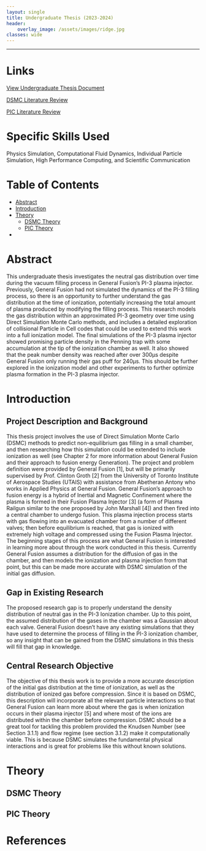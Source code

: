 ```yaml
---
layout: single
title: Undergraduate Thesis (2023-2024)
header:
    overlay_image: /assets/images/ridge.jpg
classes: wide
---
```


--------------------------------

# Links

<a href="/fusion/undergrad_thesis_document.pdf" target="_blank">View Undergraduate Thesis Document</a>

[DSMC Literature Review](/fusion/dsmc_lit_review.md)

[PIC Literature Review](/fusion/pic_lit_review.md)

# Specific Skills Used

Physics Simulation, Computational Fluid Dynamics, Individual Particle Simulation, High Performance Computing, and Scientific Communication

# Table of Contents
- [Abstract](#abstract)
- [Introduction](#introduction)
- [Theory](#theory)
    - [DSMC Theory](#dsmc-theory)
    - [PIC Theory](#pic-theory)
- 



# Abstract

This undergraduate thesis investigates the neutral gas distribution over time during the vacuum filling process in General Fusion’s PI-3 plasma injector. Previously, General Fusion had not simulated the dynamics of the PI-3 filling process, so there is an opportunity to further understand the gas distribution at the time of ionization, potentially increasing the total amount of plasma produced by modifying the filling process. This research models the gas distribution within an approximated PI-3 geometry over time using Direct Simulation Monte Carlo methods, and includes a detailed exploration of collisional Particle in Cell codes that could be used to extend this work into a full ionization model. The final simulations of the PI-3 plasma injector showed promising particle density in the Penning trap with some accumulation at the tip of the ionization chamber as well. It also showed that the peak number density was reached after over 300μs despite General Fusion only running their gas puff for 240μs. This should be further explored in the ionization model and other experiments to further optimize plasma formation in the PI-3 plasma injector.


# Introduction

## Project Description and Background

This thesis project involves the use of Direct Simulation Monte Carlo (DSMC) methods to predict non-equilibrium gas filling in a small chamber, and then researching how this simulation could be extended to include ionization as well (see Chapter 2 for more information about General Fusion and their approach to fusion energy Generation). The project and problem definition were provided by General Fusion [1], but will be primarily supervised by Prof. Clinton Groth [2] from the University of Toronto Institute of Aerospace Studies (UTAIS) with assistance from Abetheran Antony who works in Applied Physics at General Fusion. General Fusion’s approach to fusion energy is a hybrid of Inertial and Magnetic Confinement where the plasma is formed in their Fusion Plasma Injector [3] (a form of Plasma Railgun similar to the one proposed by John Marshall [4]) and then fired into a central chamber to undergo fusion. This plasma injection process starts with gas flowing into an evacuated chamber from a number of different valves; then before equilibrium is reached, that gas is ionized with extremely high voltage and compressed using the Fusion Plasma Injector. The beginning stages of this process are what General Fusion is interested in learning more about through the work conducted in this thesis. Currently General Fusion assumes a distribution for the diffusion of gas in the chamber, and then models the ionization and plasma injection from that point, but this can be made more accurate with DSMC simulation of the initial gas diffusion.

## Gap in Existing Research

The proposed research gap is to properly understand the density distribution of neutral gas in the PI-3 Ionization chamber. Up to this point, the assumed distribution of the gases in the chamber was a Gaussian about each valve. General Fusion doesn’t have any existing simulations that they have used to determine the process of filling in the PI-3 ionization chamber, so any insight that can be gained from the DSMC simulations in this thesis will fill that gap in knowledge.

## Central Research Objective

The objective of this thesis work is to provide a more accurate description of the initial gas distribution at the time of ionization, as well as the distribution of ionized gas before compression.
Since it is based on DSMC, this description will incorporate all the relevant particle interactions so
that General Fusion can learn more about where the gas is when ionization occurs in their plasma
injector [5] and where most of the ions are distributed within the chamber before compression.
DSMC should be a great tool for tackling this problem provided the Knudsen Number (see Section
3.1.1) and flow regime (see section 3.1.2) make it computationally viable. This is because DSMC
simulates the fundamental physical interactions and is great for problems like this without known
solutions.

## 


# Theory

## DSMC Theory


## PIC Theory








# References

